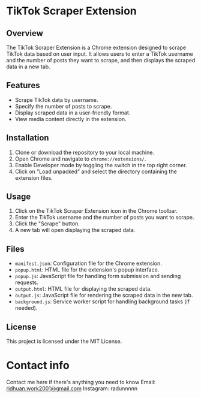 # TikTok Scraper Extension

## Overview
The TikTok Scraper Extension is a Chrome extension designed to scrape TikTok data based on user input. It allows users to enter a TikTok username and the number of posts they want to scrape, and then displays the scraped data in a new tab.

## Features
- Scrape TikTok data by username.
- Specify the number of posts to scrape.
- Display scraped data in a user-friendly format.
- View media content directly in the extension.

## Installation
1. Clone or download the repository to your local machine.
2. Open Chrome and navigate to `chrome://extensions/`.
3. Enable Developer mode by toggling the switch in the top right corner.
4. Click on "Load unpacked" and select the directory containing the extension files.

## Usage
1. Click on the TikTok Scraper Extension icon in the Chrome toolbar.
2. Enter the TikTok username and the number of posts you want to scrape.
3. Click the "Scrape" button.
4. A new tab will open displaying the scraped data.

## Files
- `manifest.json`: Configuration file for the Chrome extension.
- `popup.html`: HTML file for the extension's popup interface.
- `popup.js`: JavaScript file for handling form submission and sending requests.
- `output.html`: HTML file for displaying the scraped data.
- `output.js`: JavaScript file for rendering the scraped data in the new tab.
- `background.js`: Service worker script for handling background tasks (if needed).

## License
This project is licensed under the MIT License.


# Contact info
Contact me here if there's anything you need to know
Email: ridhuan.work2001@gmail.com
Instagram: radunnnnn


